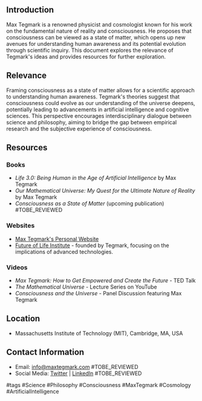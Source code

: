 ## Introduction
Max Tegmark is a renowned physicist and cosmologist known for his work on the fundamental nature of reality and consciousness. He proposes that consciousness can be viewed as a state of matter, which opens up new avenues for understanding human awareness and its potential evolution through scientific inquiry. This document explores the relevance of Tegmark's ideas and provides resources for further exploration.

## Relevance
Framing consciousness as a state of matter allows for a scientific approach to understanding human awareness. Tegmark's theories suggest that consciousness could evolve as our understanding of the universe deepens, potentially leading to advancements in artificial intelligence and cognitive sciences. This perspective encourages interdisciplinary dialogue between science and philosophy, aiming to bridge the gap between empirical research and the subjective experience of consciousness.

## Resources

### Books
- *Life 3.0: Being Human in the Age of Artificial Intelligence* by Max Tegmark
- *Our Mathematical Universe: My Quest for the Ultimate Nature of Reality* by Max Tegmark
- *Consciousness as a State of Matter* (upcoming publication) #TOBE_REVIEWED

### Websites
- [Max Tegmark's Personal Website](https://www.maxtegmark.com)
- [Future of Life Institute](https://futureoflife.org) - founded by Tegmark, focusing on the implications of advanced technologies.

### Videos
- *Max Tegmark: How to Get Empowered and Create the Future* - TED Talk
- *The Mathematical Universe* - Lecture Series on YouTube
- *Consciousness and the Universe* - Panel Discussion featuring Max Tegmark

## Location
- Massachusetts Institute of Technology (MIT), Cambridge, MA, USA

## Contact Information
- Email: info@maxtegmark.com #TOBE_REVIEWED
- Social Media: [Twitter](https://twitter.com/tegmark) | [LinkedIn](https://www.linkedin.com/in/max-tegmark-123456/) #TOBE_REVIEWED

#tags
#Science #Philosophy #Consciousness #MaxTegmark #Cosmology #ArtificialIntelligence

